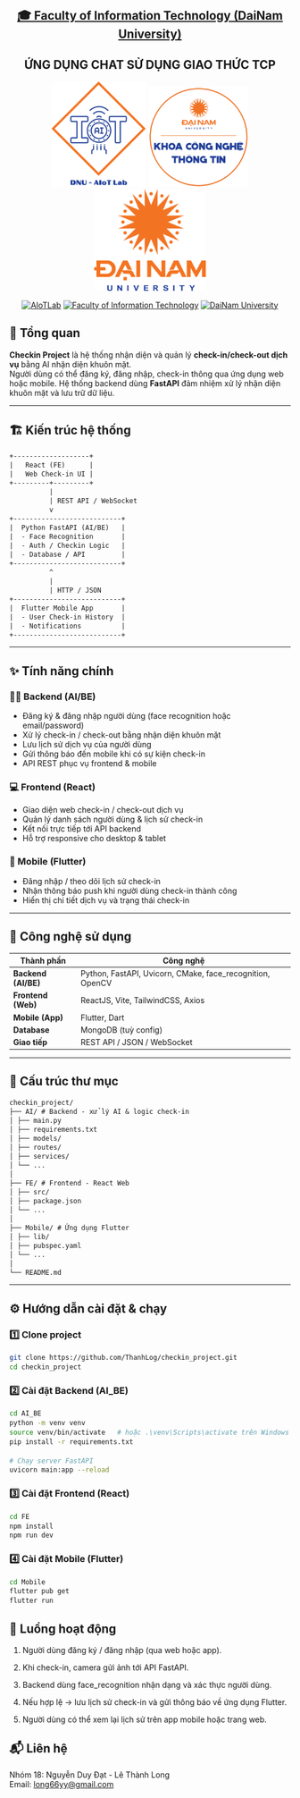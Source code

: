 <h2 align="center">
    <a href="https://dainam.edu.vn/vi/khoa-cong-nghe-thong-tin">
    🎓 Faculty of Information Technology (DaiNam University)
    </a>
</h2>
<h2 align="center">
   ỨNG DỤNG CHAT SỬ DỤNG GIAO THỨC TCP
</h2>
<div align="center">
    <p align="center">
        <img src="docs/images/aiotlab_logo.png" alt="AIoTLab Logo" width="170"/>
        <img src="docs/images/fitdnu_logo.png" alt="AIoTLab Logo" width="180"/>
        <img src="docs/images/dnu_logo.png" alt="DaiNam University Logo" width="200"/>
    </p>

[![AIoTLab](https://img.shields.io/badge/AIoTLab-green?style=for-the-badge)](https://www.facebook.com/DNUAIoTLab)
[![Faculty of Information Technology](https://img.shields.io/badge/Faculty%20of%20Information%20Technology-blue?style=for-the-badge)](https://dainam.edu.vn/vi/khoa-cong-nghe-thong-tin)
[![DaiNam University](https://img.shields.io/badge/DaiNam%20University-orange?style=for-the-badge)](https://dainam.edu.vn)

</div>


## 🧩 Tổng quan

**Checkin Project** là hệ thống nhận diện và quản lý **check-in/check-out dịch vụ** bằng AI nhận diện khuôn mặt.  
Người dùng có thể đăng ký, đăng nhập, check-in thông qua ứng dụng web hoặc mobile. Hệ thống backend dùng **FastAPI** đảm nhiệm xử lý nhận diện khuôn mặt và lưu trữ dữ liệu.

---

## 🏗 Kiến trúc hệ thống

```text
+-------------------+
|   React (FE)      |
|   Web Check-in UI |
+---------+---------+
          |
          | REST API / WebSocket
          v
+---------------------------+
|  Python FastAPI (AI/BE)   |
|  - Face Recognition       |
|  - Auth / Checkin Logic   |
|  - Database / API         |
+---------------------------+
          ^
          |
          | HTTP / JSON
+---------------------------+
|  Flutter Mobile App       |
|  - User Check-in History  |
|  - Notifications          |
+---------------------------+
```

---

## ✨ Tính năng chính

### 👨‍💼 Backend (AI/BE)
- Đăng ký & đăng nhập người dùng (face recognition hoặc email/password)
- Xử lý check-in / check-out bằng nhận diện khuôn mặt
- Lưu lịch sử dịch vụ của người dùng
- Gửi thông báo đến mobile khi có sự kiện check-in
- API REST phục vụ frontend & mobile

### 💻 Frontend (React)
- Giao diện web check-in / check-out dịch vụ
- Quản lý danh sách người dùng & lịch sử check-in
- Kết nối trực tiếp tới API backend
- Hỗ trợ responsive cho desktop & tablet

### 📱 Mobile (Flutter)
- Đăng nhập / theo dõi lịch sử check-in
- Nhận thông báo push khi người dùng check-in thành công
- Hiển thị chi tiết dịch vụ và trạng thái check-in

---

## 🧠 Công nghệ sử dụng

| Thành phần | Công nghệ |
|-------------|------------|
| **Backend (AI/BE)** | Python, FastAPI, Uvicorn, CMake, face_recognition, OpenCV |
| **Frontend (Web)** | ReactJS, Vite, TailwindCSS, Axios |
| **Mobile (App)** | Flutter, Dart |
| **Database** |MongoDB (tuỳ config) |
| **Giao tiếp** | REST API / JSON / WebSocket |

---

## 📁 Cấu trúc thư mục
``` text
checkin_project/
├── AI/ # Backend - xử lý AI & logic check-in
│ ├── main.py
│ ├── requirements.txt
│ ├── models/
│ ├── routes/
│ ├── services/
│ └── ...
│
├── FE/ # Frontend - React Web
│ ├── src/
│ ├── package.json
│ └── ...
│
├── Mobile/ # Ứng dụng Flutter
│ ├── lib/
│ ├── pubspec.yaml
│ └── ...
│
└── README.md
```

---

## ⚙️ Hướng dẫn cài đặt & chạy

### 1️⃣ Clone project
```bash
git clone https://github.com/ThanhLog/checkin_project.git
cd checkin_project
```

### 2️⃣ Cài đặt Backend (AI_BE)
``` bash
cd AI_BE
python -m venv venv
source venv/bin/activate   # hoặc .\venv\Scripts\activate trên Windows
pip install -r requirements.txt

# Chạy server FastAPI
uvicorn main:app --reload
```

### 3️⃣ Cài đặt Frontend (React)

```bash
cd FE
npm install
npm run dev
```

### 4️⃣ Cài đặt Mobile (Flutter)

```bash
cd Mobile
flutter pub get
flutter run
```

## 🔄 Luồng hoạt động

1. Người dùng đăng ký / đăng nhập (qua web hoặc app).

2. Khi check-in, camera gửi ảnh tới API FastAPI.

3. Backend dùng face_recognition nhận dạng và xác thực người dùng.

4. Nếu hợp lệ → lưu lịch sử check-in và gửi thông báo về ứng dụng Flutter.

5. Người dùng có thể xem lại lịch sử trên app mobile hoặc trang web.


## 📬 Liên hệ

Nhóm 18: Nguyễn Duy Đạt - Lê Thành Long \
Email: long66yy@gmail.com